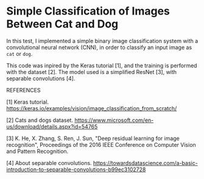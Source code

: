 # Simple Classification of Images Between Cat and Dog

In this test, I implemented a simple binary image classification system with a convolutional neural network (CNN), in order to classify an input image as `cat` or `dog`.

This code was inpired by the Keras tutorial [1], and the training is performed with the dataset [2]. The model used is a simplified ResNet [3], with separable convolutions [4].


REFERENCES

[1] Keras tutorial. https://keras.io/examples/vision/image_classification_from_scratch/

[2] Cats and dogs dataset. https://www.microsoft.com/en-us/download/details.aspx?id=54765

[3] K. He, X. Zhang, S. Ren, J. Sun, "Deep residual learning for image recognition", Proceedings of the 2016 IEEE Conference on Computer Vision and Pattern Recognition.

[4] About separable convolutions. https://towardsdatascience.com/a-basic-introduction-to-separable-convolutions-b99ec3102728
